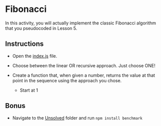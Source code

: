 # Fibonacci

In this activity, you will actually implement the classic Fibonacci algorithm that you pseudocoded in Lesson 5. 

## Instructions

* Open the [index.js](Unsolved/index.js) file. 

* Choose between the linear OR recursive approach. Just choose ONE!

* Create a function that, when given a number, returns the value at that point in the sequence using the approach you chose.

  * Start at 1


## Bonus

* Navigate to the [Unsolved](Unsolved/) folder and run `npm install benchmark`
